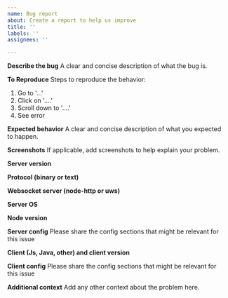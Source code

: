 ```yaml
---
name: Bug report
about: Create a report to help us improve
title: ''
labels: ''
assignees: ''

---
```


**Describe the bug**
A clear and concise description of what the bug is.

**To Reproduce**
Steps to reproduce the behavior:
1. Go to '...'
2. Click on '....'
3. Scroll down to '....'
4. See error

**Expected behavior**
A clear and concise description of what you expected to happen.

**Screenshots**
If applicable, add screenshots to help explain your problem.

**Server version**

**Protocol (binary or text)**

**Websocket server (node-http or uws)**

**Server OS**

**Node version**

**Server config**
Please share the config sections that might be relevant for this issue

**Client (Js, Java, other) and client version**

**Client config**
Please share the config sections that might be relevant for this issue

**Additional context**
Add any other context about the problem here.
